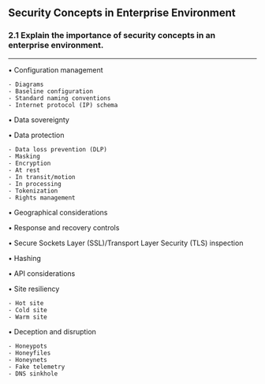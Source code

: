 ## Security Concepts in Enterprise Environment
### 2.1 Explain the importance of security concepts in an enterprise environment.
---
• Configuration management

	- Diagrams  
	- Baseline configuration  
	- Standard naming conventions 
	- Internet protocol (IP) schema

• Data sovereignty 

• Data protection

	- Data loss prevention (DLP) 
	- Masking  
	- Encryption  
	- At rest
	- In transit/motion  
	- In processing  
	- Tokenization  
	- Rights management

• Geographical considerations  

• Response and recovery controls  

• Secure Sockets Layer (SSL)/Transport Layer Security (TLS) inspection 

• Hashing  

• API considerations  

• Site resiliency

	- Hot site  
	- Cold site  
	- Warm site

• Deception and disruption

	- Honeypots  
	- Honeyfiles  
	- Honeynets  
	- Fake telemetry 
	- DNS sinkhole
